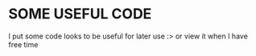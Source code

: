 # SOME USEFUL CODE

I put some code looks to be useful for later use :>
or view it when I have free time